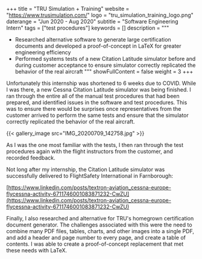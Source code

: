 +++
title = "TRU Simulation + Training"
website = "https://www.trusimulation.com/"
logo = "tru_simulation_training_logo.png"
daterange = "Jun 2020 - Aug 2020"
subtitle = "Software Engineering Intern"
tags = ["test procedures"]
keywords = []
description = """
- Researched alternative software to generate large certification documents and developed a proof-of-concept in LaTeX for greater engineering efficiency
- Performed systems tests of a new Citation Latitude simulator before and during customer acceptance to ensure simulator correctly replicated the behavior of the real aircraft
"""
showFullContent = false
weight = 3
+++

Unfortunately this internship was shortened to 6 weeks due to COVID. While I was
there, a new Cessna Citation Latitude simulator was being finished.
I ran through the entire all of the manual test procedures that had been prepared,
and identified issues in the software and test procedures. This was to ensure there
would be surprises once representatives from the customer arrived to perform the same
tests and ensure that the simulator correctly replicated the behavior of the real
aircraft.

{{< gallery_image src="IMG_20200709_142758.jpg" >}}

As I was the one most familiar with the tests, I then ran through the test procedures
again with the flight instructors from the customer, and recorded feedback.

Not long after my internship, the Citation Latitude simulator was successfully
delivered to FlightSafety International in Farnborough:

[https://www.linkedin.com/posts/textron-aviation_cessna-europe-flycessna-activity-6711746001083871232-CwZU](https://www.linkedin.com/posts/textron-aviation_cessna-europe-flycessna-activity-6711746001083871232-CwZU)

Finally, I also researched and alternative
for TRU's homegrown certification document generator. The challenges associated with
this were the need to combine many PDF files, tables, charts, and other images
into a single PDF, and add a header and page number to every page, and create
a table of contents. I was able to create a proof-of-concept replacement that
met these needs with LaTeX.
